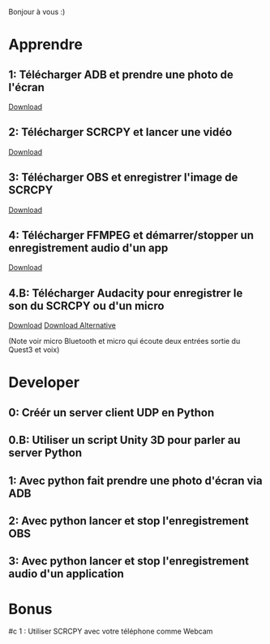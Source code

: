 Bonjour à vous :)


# Apprendre

## 1: Télécharger ADB et prendre une photo de l'écran
[Download](https://github.com/EloiStree/2023_12_01_HelloLocalizationQATestingOMI/issues/2)

## 2: Télécharger SCRCPY et lancer une vidéo
[Download](https://github.com/EloiStree/2023_12_01_HelloLocalizationQATestingOMI/issues/4)

## 3: Télécharger OBS et enregistrer l'image de SCRCPY
[Download](https://github.com/EloiStree/2023_12_01_HelloLocalizationQATestingOMI/issues/8)

## 4: Télécharger FFMPEG et démarrer/stopper un enregistrement audio d'un app
[Download](https://github.com/EloiStree/2023_12_01_HelloLocalizationQATestingOMI/issues/3)

## 4.B: Télécharger Audacity pour enregistrer le son du SCRCPY ou d'un micro 
[Download](https://github.com/EloiStree/2023_12_01_HelloLocalizationQATestingOMI/issues/9) 
[Download Alternative](https://github.com/EloiStree/2023_12_01_HelloLocalizationQATestingOMI/issues/10)  

(Note voir micro Bluetooth et micro qui écoute deux entrées sortie du Quest3 et voix)


# Developer

## 0: Créér un server client UDP en Python 

## 0.B: Utiliser un script Unity 3D pour parler au server Python 

## 1: Avec python fait prendre une photo d'écran via ADB

## 2: Avec python lancer et stop l'enregistrement OBS

## 3: Avec python lancer et stop l'enregistrement audio d'un application



# Bonus 

#c 1 : Utiliser SCRCPY avec votre téléphone comme Webcam



